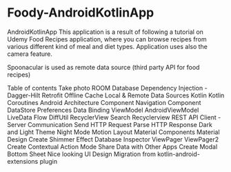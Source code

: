 # Foody-AndroidKotlinApp
AndroidKotlinApp
This application is a result of following a tutorial on Udemy
Food Recipes application, where you can browse recipes from various different kind of meal and diet types.
Application uses also the camera feature.

Spoonacular is used as remote data source (third party API for food recipes)

Table of contents
Take photo
ROOM Database
Dependency Injection - Dagger-Hilt
Retrofit
Offline Cache
Local & Remote Data Sources
Kotlin
Kotlin Coroutines
Android Architecture Component
Navigation Component
DataStore Preferences
Data Binding
ViewModel
AndroidViewModel
LiveData
Flow
DiffUtil
RecyclerView
Search Recyclerview
REST API
Client - Server Communication
Send HTTP Request
Parse HTTP Response
Dark and Light Theme
Night Mode
Motion Layout
Material Components
Material Design
Create Shimmer Effect
Database Inspector
ViewPager
ViewPager2
Create Contextual Action Mode
Share Data with Other Apps
Create Modal Bottom Sheet
Nice looking UI Design
Migration from kotlin-android-extensions plugin
